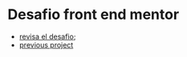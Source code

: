 # Desafio front end mentor 
- [ revisa el desafio](https://www.frontendmentor.io/challenges/ecommerce-product-page-UPsZ9MJp6);
- [previous project]()